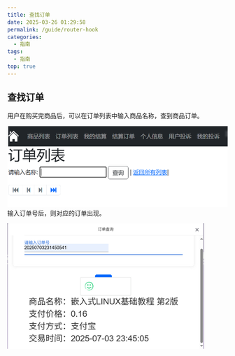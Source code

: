 ```yaml
---
title: 查找订单
date: 2025-03-26 01:29:58
permalink: /guide/router-hook
categories:
  - 指南
tags:
  - 指南
top: true
---
```

## 查找订单

用户在购买完商品后，可以在订单列表中输入商品名称，查到商品订单。

![](assert/2025-08-19_162236.png)
输入订单号后，则对应的订单出现。

![](assert/企业微信截图_17556728644961%201.png)